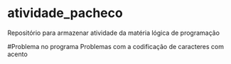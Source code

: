 ﻿# atividade_pacheco
Repositório para armazenar atividade da matéria lógica de programação

#Problema no programa
 Problemas com a codificação de caracteres com acento